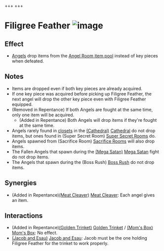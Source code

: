 +++
+++

 # Filigree Feather ![image](/image/Filigree_Feather.png) 

Effect
--------


* [Angels](/wiki/Angel "Angel") drop items from the [Angel Room item pool](/wiki/Angel_Room_(Item_Pool) "Angel Room (Item Pool)") instead of key pieces when defeated.


Notes
-------


* Items are dropped even if both key pieces are already acquired.
* If one key piece was acquired before picking up Filigree Feather, the next angel will drop the other key piece even with Filigree Feather equipped.
* (Removed in Repentance) If both Angels are fought at the same time, only one item will be acquired.
	+ (Added in Repentance) Both Angels will drop items if they're fought at the same time.
* Angels rarely found in [closets](/wiki/Closet "Closet") in the [(Cathedral)](/wiki/Cathedral "Cathedral") [Cathedral](/wiki/Cathedral "Cathedral") do not drop items, but ones found in (Super Secret Room) [Super Secret Rooms](/wiki/Super_Secret_Room "Super Secret Room") do.
* Angels spawned from (Sacrifice Room) [Sacrifice Rooms](/wiki/Sacrifice_Room "Sacrifice Room") will also drop items.
* The Fallen Angels that spawn during the [(Mega Satan)](/wiki/Mega_Satan "Mega Satan") [Mega Satan](/wiki/Mega_Satan "Mega Satan") fight do not drop items.
* The Angels that spawn during the (Boss Rush) [Boss Rush](/wiki/Boss_Rush "Boss Rush") do not drop items.


Synergies
-----------


* (Added in Repentance)[(Meat Cleaver)](/wiki/Meat_Cleaver "Meat Cleaver") [Meat Cleaver](/wiki/Meat_Cleaver "Meat Cleaver"): Each angel gives an item.


Interactions
--------------


* (Added in Repentance)[(Golden Trinket)](/wiki/Golden_Trinket "Golden Trinket") [Golden Trinket](/wiki/Golden_Trinket "Golden Trinket") / [(Mom's Box)](/wiki/Mom%27s_Box "Mom's Box") [Mom's Box](/wiki/Mom%27s_Box "Mom's Box"): No effect.
* [(Jacob and Esau)](/wiki/Jacob_and_Esau "Jacob and Esau") [Jacob and Esau](/wiki/Jacob_and_Esau "Jacob and Esau"): Jacob must be the one holding Filigree Feather for the trinket to work properly.



